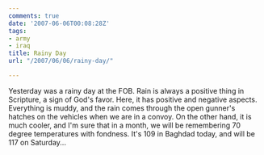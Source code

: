 ```yaml
---
comments: true
date: '2007-06-06T00:08:28Z'
tags:
- army
- iraq
title: Rainy Day
url: "/2007/06/06/rainy-day/"

---
```

<p>Yesterday was a rainy day at the FOB. Rain is always a positive thing in Scripture, a sign of God's favor. Here, it has positive and negative aspects. Everything is muddy, and the rain comes through the open gunner's hatches on the vehicles when we are in a convoy. On the other hand, it is much cooler, and I'm sure that in a month, we will be remembering 70 degree temperatures with fondness. It's 109 in Baghdad today, and will be 117 on Saturday...</p>
